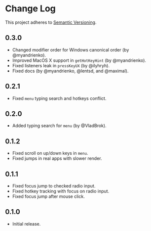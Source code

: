 # Change Log
This project adheres to [Semantic Versioning](http://semver.org/).

## 0.3.0
* Changed modifier order for Windows canonical order (by @myandrienko).
* Improved MacOS X support in `getHotKeyHint` (by @myandrienko).
* Fixed listeners leak in `pressKeyUX` (by @ilyhryh).
* Fixed docs (by @myandrienko, @lentsd, and @maximal).

## 0.2.1
* Fixed `menu` typing search and hotkeys conflict.

## 0.2.0
* Added typing search for `menu` (by @VladBrok).

## 0.1.2
* Fixed scroll on up/down keys in `menu`.
* Fixed jumps in real apps with slower render.

## 0.1.1
* Fixed focus jump to checked radio input.
* Fixed hotkey tracking with focus on radio input.
* Fixed focus jump after mouse click.

## 0.1.0
* Initial release.
